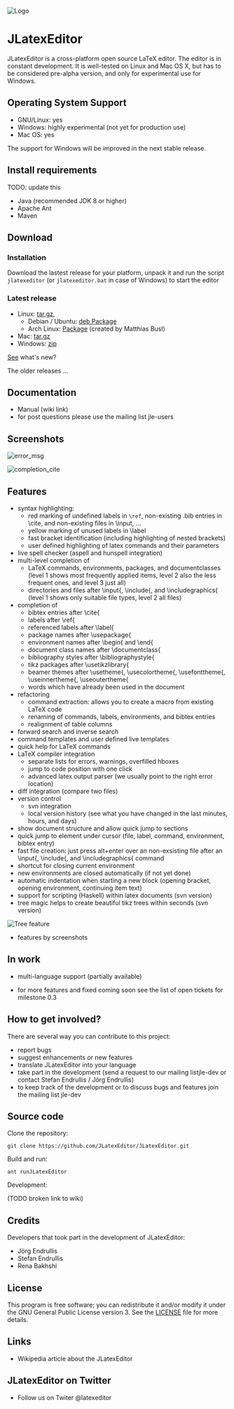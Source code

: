 
![Logo](/assets/img/logo.png)

# JLatexEditor



JLatexEditor is a cross-platform open source LaTeX editor. The editor is in constant development. It is well-tested on Linux and Mac OS X, but has to be considered pre-alpha version, and only for experimental use for Windows.

## Operating System Support

* GNU/Linux: yes
* Windows: highly experimental (not yet for production use)
* Mac OS: yes 

The support for Windows will be improved in the next stable release.

## Install requirements
TODO: update this

* Java (recommended JDK 8 or higher)
* Apache Ant
* Maven 

## Download

### Installation 
Download the lastest release for your platform, unpack it and run the script `jlatexeditor` (or `jlatexeditor.bat` in case of Windows) to start the editor

### Latest release
+ Linux: [​tar.gz](http://endrullis.de/JLatexEditor/releases/JLatexEditor-latest.tar.gz),
    - Debian / Ubuntu: [deb Package](http://endrullis.de/JLatexEditor/releases/jlatexeditor-latest.deb)
    - Arch Linux: [Package](https://aur.archlinux.org/packages.php?ID=44123) (created by Matthias Busl) 
+ Mac: [tar.gz](http://endrullis.de/JLatexEditor/releases/JLatexEditor-latest.tar.gz)
+ Windows: [zip](http://endrullis.de/JLatexEditor/releases/JLatexEditor-latest.zip)

[See](CHANGELOG) what's new? 


The ​older releases ...
 

## Documentation

* Manual (wiki link)
* for post questions please use the mailing list ​jle-users 

## Screenshots

![error_msg](/assets/screenshot/screenshot_0.2.10_showing_latex_error_mini.png)

![completion_cite](/assets/screenshot/screenshot_0.1.28_cite_completion_minor_restricted_mini.png)

## Features

* syntax highlighting:
    + red marking of undefined labels in `\ref`, non-existing .bib entries in \cite, and non-existing files in \input, ...
    + yellow marking of unused labels in \label
    + fast bracket identification (including highlighting of nested brackets)
    + user defined highlighting of latex commands and their parameters 
* live spell checker (aspell and hunspell integration)
* multi-level completion of
    + LaTeX commands, environments, packages, and documentclasses (level 1 shows most frequently applied items, level 2 also the less frequent ones, and level 3 just all)
    + directories and files after \input{, \include{, and \includegraphics{ (level 1 shows only suitable file types, level 2 all files) 
* completion of
    + bibtex entries after \cite{
    + labels after \ref{
    + referenced labels after \label{
    + package names after \usepackage{
    + environment names after \begin{ and \end{
    + document class names after \documentclass{
    + bibliography styles after \bibliographystyle{
    + tikz packages after \usetikzlibrary{
    + beamer themes after \usetheme{, \usecolortheme{, \usefonttheme{, \useinnertheme{, \useoutertheme{
    + words which have already been used in the document 
* refactoring
    + command extraction: allows you to create a macro from existing LaTeX code
    + renaming of commands, labels, environments, and bibtex entries
    + realignment of table columns 
* forward search and inverse search
* command templates and user defined live templates
* quick help for LaTeX commands
* LaTeX compiler integration
    + separate lists for errors, warnings, overfilled hboxes
    + jump to code position with one click
    + advanced latex output parser (we usually point to the right error location) 
* diff integration (compare two files)
* version control
    + svn integration
    + local version history (see what you have changed in the last minutes, hours, and days) 
* show document structure and allow quick jump to sections
* quick jump to element under cursor (file, label, command, environment, bibtex entry)
* fast file creation: just press alt+enter over an non-exsisting file after an \input{, \include{, and \includegraphics{ command
* shortcut for closing current environment
* new environments are closed automatically (if not yet done)
* automatic indentation when starting a new block (opening bracket, opening environment, continuing item text)
* support for scripting (Haskell) within latex documents (svn version)
* tree magic helps to create beautiful tikz trees within seconds (svn version) 

![Tree feature](/assets/img/tree.png)

* features by screenshots 

## In work

* multi-language support (partially available) 

* for more features and fixed coming soon see the list of ​open tickets for milestone 0.3 

## How to get involved?

There are several way you can contribute to this project:

* report bugs
* suggest enhancements or new features
* translate JLatexEditor into your language
* take part in the development (send a request to our mailing list ​jle-dev or contact ​Stefan Endrullis / ​Jörg Endrullis)
* to keep track of the development or to discuss bugs and features join the mailing list ​jle-dev 

## Source code

Clone the repository:

`git clone https://github.com/JLatexEditor/JLatexEditor.git`

Build and run:

`ant runJLatexEditor`

Development:

(TODO broken link to wiki)

## Credits

Developers that took part in the development of JLatexEditor:

* ​Jörg Endrullis
* ​Stefan Endrullis
* ​Rena Bakhshi 

## License

This program is free software; you can redistribute it and/or modify it under the ​GNU General Public License version 3. See the [LICENSE](LICENSE) file for more details.

## Links

* ​Wikipedia article about the JLatexEditor 

## JLatexEditor on Twitter

* Follow us on ​Twiter @latexeditor 
